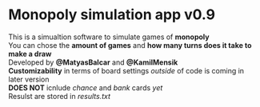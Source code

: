 # Monopoly simulation app v0.9
This is a simualtion software to simulate games of **monopoly**  
You can chose the **amount of games** and **how many turns does it take to make a draw**  
Developed by **@MatyasBalcar** and  **@KamilMensik**  
**Customizability** in terms of board settings *outside* of code is coming in later version  
**DOES NOT** icnlude *chance* and *bank* cards *yet*  
Resulst are stored in *results.txt*  